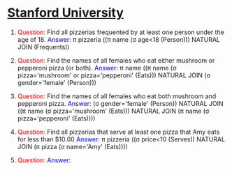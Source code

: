 # [Stanford University](http://openclassroom.stanford.edu/MainFolder/courses/IntroToDatabases/old-site/docs/backup/ra-exercises.html)

<!-- Simbols: δπσ -->

1. <span style="color:red">Question:</span> Find all pizzerias frequented by at least one person under the age of 18.
   <span style="color:blue">Answer:</span> π pizzeria ((π name (σ age<18 (Person))) NATURAL JOIN (Frequents))

1. <span style="color:red">Question:</span> Find the names of all females who eat either mushroom or pepperoni pizza (or both).
   <span style="color:blue">Answer:</span> π name ((π name (σ pizza='mushroom' or pizza='pepperoni' (Eats))) NATURAL JOIN (σ gender='female' (Person)))

1. <span style="color:red">Question:</span> Find the names of all females who eat both mushroom and pepperoni pizza.
   <span style="color:blue">Answer:</span> (σ gender='female' (Person)) NATURAL JOIN ((π name (σ pizza='mushroom' (Eats))) NATURAL JOIN (π name (σ pizza='pepperoni' (Eats))))

1. <span style="color:red">Question:</span> Find all pizzerias that serve at least one pizza that Amy eats for less than $10.00
   <span style="color:blue">Answer:</span> π pizzeria ((σ price<10 (Serves)) NATURAL JOIN (π pizza (σ name='Amy' (Eats))))

1. <span style="color:red">Question:</span>
   <span style="color:blue">Answer:</span>
